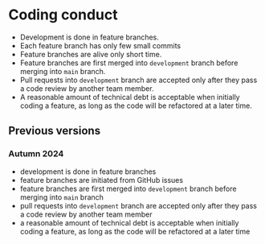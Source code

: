 # Coding conduct

- Development is done in feature branches.
- Each feature branch has only few small commits
- Feature branches are alive only short time.
- Feature branches are first merged into `development` branch before merging into `main` branch.
- Pull requests into `development` branch are accepted only after they pass a code review by another team member.
- A reasonable amount of technical debt is acceptable when initially coding a feature, as long as the code will be refactored at a later time.

## Previous versions
### Autumn 2024
- development is done in feature branches
- feature branches are initiated from GitHub issues
- feature branches are first merged into `development` branch before merging into `main` branch
- pull requests into `development` branch are accepted only after they pass a code review by another team member
- a reasonable amount of technical debt is acceptable when initially coding a feature, as long as the code will be refactored at a later time
